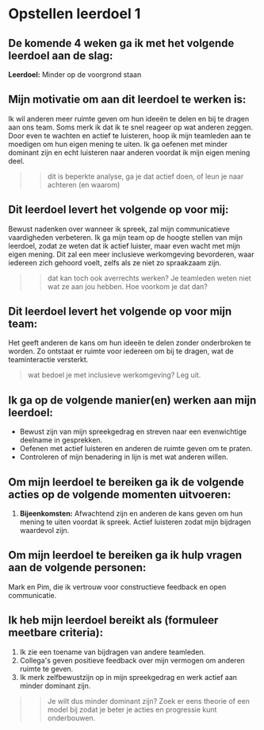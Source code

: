 
# Opstellen leerdoel 1

## De komende 4 weken ga ik met het volgende leerdoel aan de slag: 

**Leerdoel:** Minder op de voorgrond staan

## Mijn motivatie om aan dit leerdoel te werken is:

Ik wil anderen meer ruimte geven om hun ideeën te delen en bij te dragen aan ons team. Soms merk ik dat ik te snel reageer op wat anderen zeggen. Door even te wachten en actief te luisteren, hoop ik mijn teamleden aan te moedigen om hun eigen mening te uiten. Ik ga oefenen met minder dominant zijn en echt luisteren naar anderen voordat ik mijn eigen mening deel.
>> dit is beperkte analyse, ga je dat actief doen, of leun je naar achteren (en waarom)

## Dit leerdoel levert het volgende op voor mij:

Bewust nadenken over wanneer ik spreek, zal mijn communicatieve vaardigheden verbeteren. Ik ga mijn team op de hoogte stellen van mijn leerdoel, zodat ze weten dat ik actief luister, maar even wacht met mijn eigen mening. Dit zal een meer inclusieve werkomgeving bevorderen, waar iedereen zich gehoord voelt, zelfs als ze niet zo spraakzaam zijn.
>> dat kan toch ook averrechts werken? Je teamleden weten niet wat ze aan jou hebben. Hoe voorkom je dat dan?

## Dit leerdoel levert het volgende op voor mijn team:

Het geeft anderen de kans om hun ideeën te delen zonder onderbroken te worden. Zo ontstaat er ruimte voor iedereen om bij te dragen, wat de teaminteractie versterkt.
> wat bedoel je met inclusieve werkomgeving? Leg uit.

## Ik ga op de volgende manier(en) werken aan mijn leerdoel:

- Bewust zijn van mijn spreekgedrag en streven naar een evenwichtige deelname in gesprekken.
- Oefenen met actief luisteren en anderen de ruimte geven om te praten.
- Controleren of mijn benadering in lijn is met wat anderen willen.

>> 

## Om mijn leerdoel te bereiken ga ik de volgende acties op de volgende momenten uitvoeren:

1. **Bijeenkomsten:** Afwachtend zijn en anderen de kans geven om hun mening te uiten voordat ik spreek. Actief luisteren zodat mijn bijdragen waardevol zijn.

## Om mijn leerdoel te bereiken ga ik hulp vragen aan de volgende personen:

Mark en Pim, die ik vertrouw voor constructieve feedback en open communicatie.

## Ik heb mijn leerdoel bereikt als (formuleer meetbare criteria):

1. Ik zie een toename van bijdragen van andere teamleden.
2. Collega's geven positieve feedback over mijn vermogen om anderen ruimte te geven.
3. Ik merk zelfbewustzijn op in mijn spreekgedrag en werk actief aan minder dominant zijn.

>> Je wilt dus minder dominant zijn? Zoek er eens theorie of een model bij zodat je beter je acties en progressie kunt onderbouwen. 
